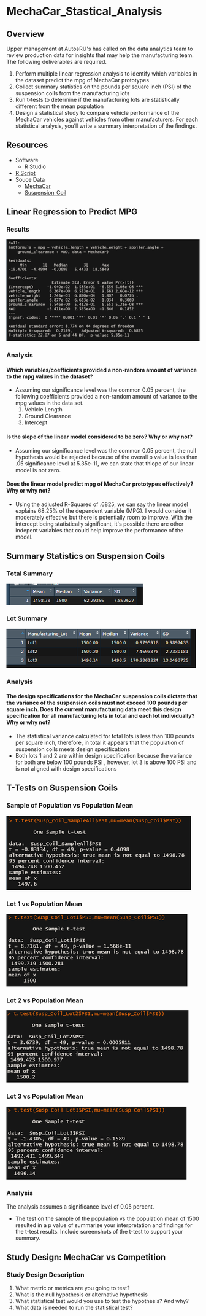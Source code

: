 # MechaCar_Stastical_Analysis

## Overview
Upper management at AutosRU's has called on the data analytics team to review production data for insights that may help the manufacturing team.  The following deliverables are required.
  1. Perform multiple linear regression analysis to identify which variables in the dataset predict the mpg of MechaCar prototypes
  2. Collect summary statistics on the pounds per square inch (PSI) of the suspension coils from the manufacturing lots
  3. Run t-tests to determine if the manufacturing lots are statistically different from the mean population
  4. Design a statistical study to compare vehicle performance of the MechaCar vehicles against vehicles from other manufacturers. For each statistical analysis, you’ll write a summary interpretation of the findings.

## Resources
  - Software
    - R Studio
  - [R Script](https://github.com/sbretag/MechaCar_Statistical_Analysis/blob/main/MechaCarChallenge.R)
  - Souce Data
    - [MechaCar](https://github.com/sbretag/MechaCar_Statistical_Analysis/blob/main/Resources/MechaCar_mpg.csv)
    - [Suspension_Coil](https://github.com/sbretag/MechaCar_Statistical_Analysis/blob/main/Resources/Suspension_Coil.csv)
  
    

## Linear Regression to Predict MPG

### Results
![](https://github.com/sbretag/MechaCar_Statistical_Analysis/blob/main/Images/MPG%20LM%20Output.png)

### Analysis

#### Which variables/coefficients provided a non-random amount of variance to the mpg values in the dataset?
  - Assuming our significance level was the common 0.05 percent, the following coefficients provided a non-random amount of variance to the mpg values in the data set.
    1. Vehicle Length
    2. Ground Clearance
    3. Intercept

#### Is the slope of the linear model considered to be zero?  Why or why not?
  - Assuming our significance level was the common 0.05 percent, the null hypothesis would be rejected because of the overall p value is less than .05 significance level at 5.35e-11, we can state that thlope of our linear model is not zero.

#### Does the linear model predict mpg of MechaCar prototypes effectively?  Why or why not?

  - Using the adjusted R-Squared of .6825, we can say the linear model explains 68.25% of the dependent variable (MPG).  I would consider it moderately effective but there is potentially room to improve.  With the intercept being statistically significant, it's possible there are other indepent variables that could help improve the performance of the model. 


## Summary Statistics on Suspension Coils


### Total Summary
![](https://github.com/sbretag/MechaCar_Statistical_Analysis/blob/main/Images/Total_Summary.png)

### Lot Summary

![](https://github.com/sbretag/MechaCar_Statistical_Analysis/blob/main/Images/Lot_Summary.png)

### Analysis
#### The design specifications for the MechaCar suspension coils dictate that the variance of the suspension coils must not exceed 100 pounds per square inch. Does the current manufacturing data meet this design specification for all manufacturing lots in total and each lot individually? Why or why not?
  - The statistical variance calculated for total lots is less than 100 pounds per square inch, therefore, in total it appears that the population of suspension coils meets design specifications
  - Both lots 1 and 2 are within design specification because the variance for both are below 100 pounds PSI , however, lot 3 is above 100 PSI and is not aligned with design specifications


## T-Tests on Suspension Coils

### Sample of Population vs Population Mean
![](https://github.com/sbretag/MechaCar_Statistical_Analysis/blob/main/Images/Sample_vs_Population_Test.png)

### Lot 1 vs Population Mean
![](https://github.com/sbretag/MechaCar_Statistical_Analysis/blob/main/Images/Lot1_vs_Population_Test.png)

### Lot 2 vs Population Mean
![](https://github.com/sbretag/MechaCar_Statistical_Analysis/blob/main/Images/Lot2_vs_Population_Test.png)

### Lot 3 vs Population Mean
![](https://github.com/sbretag/MechaCar_Statistical_Analysis/blob/main/Images/Lot3_vs_Population_Test.png)

### Analysis
The analysis assumes a significance level of 0.05 percent.
  - The test on the sample of the population vs the population mean of 1500 resulted in a p value of 
  summarize your interpretation and findings for the t-test results. Include screenshots of the t-test to support your summary.
  
## Study Design: MechaCar vs Competition

### Study Design Description
  1. What metric or metrics are you going to test?
  2. What is the null hypothesis or alternative hypothesis
  3. What statistical test would you use to test the hypothesis? And why?
  4. What data is needed to run the statistical test?
